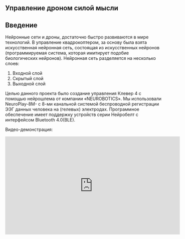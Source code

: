 ## Управление дроном силой мысли

## Введение

Нейронные сети и дроны, достаточно быстро развиваются в мире технологий. В управление квадрокоптером, за основу была взята искусственная нейронная сеть, состоящая из искусственных нейронов (программируемая система, которая имитирует подобие биологических нейронов). 
Нейронная сеть разделяется на несколько слоев:

1. Входной слой
2. Скрытый слой
3. Выходной слой

Целью данного проекта было создание управления Клевер 4 с помощью нейрошлема от компании «NEUROBOTICS». Мы использовали NeuroPlay-8M- с 8-ми канальной системой беспроводной регистрации ЭЭГ данных человека на (гелевых) электродах. Программное обеспечение имеет поддержку устройств серии Нейробелт с интерфейсом Bluetooth 4.0(BLE).

Видео-демонстрация:

<iframe width="560" height="315" src="https://www.youtube.com/embed/uLR5NNcekfA" frameborder= " 0 "allow=" акселерометр; автозапуск; зашифрованный носитель; гироскоп; картинка в картинке " allowfullscreen><iframe width="560" height="315" src="https://www.youtube.com/embed/uLR5NNcekfA" frameborder= " 0 "allow=" акселерометр; автозапуск; зашифрованный носитель; гироскоп; картинка в картинке " allowfullscreen>< / iframe>

## Установка

Для начала нужно установить необходимые программы:

1. Кора головного мозга
2. Биоэхо

## Использование

Программное обеспечение Cortex: классифицирует сигнал мозга в эмоцию.

./ активы / Cortex1.jpg " ширина=450>

./ активы / Cortex 2.jpg " ширина=450>

Программное обеспечение BioEcho: эмуляция физической клавиатуры.
./ активы / Биоэхо.jpg " ширина>

«Далее Teleop code: работает на одном из терминалов Raspberry Pi (основной контроллер дрона) с того же устройства, которое запускает 1-е и 2-е программное обеспечение. Далее данные поступают на клавиатуру с помощью BioEcho и предаются в key_value ros.

Основной код: работает на Raspberry Pi и передает команды на key_value ros, после дрон летит вперед, если была использована эмоция напряжения клавиша «w», далее вращение происходит по направлению yaw на 90° против часовой стрелки, если будет использоваться эмоция радости клавиша «s», и последнюю эмоцию расслабления, мы будем использовать за движение дрона в более стабильном и рациональном состоянии для изменения эмоций пользователя,так как эмоция является непрерывным сигналом, мы сделали сигнал перехода со значением клавиши «o», с данном состоянии дрон не сможет сделать никакого движения,если не будет отправлен сигнал перехода на клавишу «o».

## Код

[Код]( https://github.com/hany606/COEX-Internship19/tree/master/projects/NeuroHelmet) для управления квадрокоптером, написанный на языке Python был взят с сайта Github.